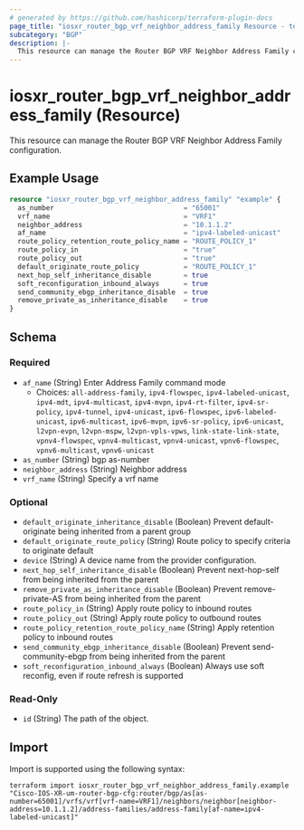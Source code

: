 ```yaml
---
# generated by https://github.com/hashicorp/terraform-plugin-docs
page_title: "iosxr_router_bgp_vrf_neighbor_address_family Resource - terraform-provider-iosxr"
subcategory: "BGP"
description: |-
  This resource can manage the Router BGP VRF Neighbor Address Family configuration.
---
```


# iosxr_router_bgp_vrf_neighbor_address_family (Resource)

This resource can manage the Router BGP VRF Neighbor Address Family configuration.

## Example Usage

```terraform
resource "iosxr_router_bgp_vrf_neighbor_address_family" "example" {
  as_number                                = "65001"
  vrf_name                                 = "VRF1"
  neighbor_address                         = "10.1.1.2"
  af_name                                  = "ipv4-labeled-unicast"
  route_policy_retention_route_policy_name = "ROUTE_POLICY_1"
  route_policy_in                          = "true"
  route_policy_out                         = "true"
  default_originate_route_policy           = "ROUTE_POLICY_1"
  next_hop_self_inheritance_disable        = true
  soft_reconfiguration_inbound_always      = true
  send_community_ebgp_inheritance_disable  = true
  remove_private_as_inheritance_disable    = true
}
```

<!-- schema generated by tfplugindocs -->
## Schema

### Required

- `af_name` (String) Enter Address Family command mode
  - Choices: `all-address-family`, `ipv4-flowspec`, `ipv4-labeled-unicast`, `ipv4-mdt`, `ipv4-multicast`, `ipv4-mvpn`, `ipv4-rt-filter`, `ipv4-sr-policy`, `ipv4-tunnel`, `ipv4-unicast`, `ipv6-flowspec`, `ipv6-labeled-unicast`, `ipv6-multicast`, `ipv6-mvpn`, `ipv6-sr-policy`, `ipv6-unicast`, `l2vpn-evpn`, `l2vpn-mspw`, `l2vpn-vpls-vpws`, `link-state-link-state`, `vpnv4-flowspec`, `vpnv4-multicast`, `vpnv4-unicast`, `vpnv6-flowspec`, `vpnv6-multicast`, `vpnv6-unicast`
- `as_number` (String) bgp as-number
- `neighbor_address` (String) Neighbor address
- `vrf_name` (String) Specify a vrf name

### Optional

- `default_originate_inheritance_disable` (Boolean) Prevent default-originate being inherited from a parent group
- `default_originate_route_policy` (String) Route policy to specify criteria to originate default
- `device` (String) A device name from the provider configuration.
- `next_hop_self_inheritance_disable` (Boolean) Prevent next-hop-self from being inherited from the parent
- `remove_private_as_inheritance_disable` (Boolean) Prevent remove-private-AS from being inherited from the parent
- `route_policy_in` (String) Apply route policy to inbound routes
- `route_policy_out` (String) Apply route policy to outbound routes
- `route_policy_retention_route_policy_name` (String) Apply retention policy to inbound routes
- `send_community_ebgp_inheritance_disable` (Boolean) Prevent send-community-ebgp from being inherited from the parent
- `soft_reconfiguration_inbound_always` (Boolean) Always use soft reconfig, even if route refresh is supported

### Read-Only

- `id` (String) The path of the object.

## Import

Import is supported using the following syntax:

```shell
terraform import iosxr_router_bgp_vrf_neighbor_address_family.example "Cisco-IOS-XR-um-router-bgp-cfg:router/bgp/as[as-number=65001]/vrfs/vrf[vrf-name=VRF1]/neighbors/neighbor[neighbor-address=10.1.1.2]/address-families/address-family[af-name=ipv4-labeled-unicast]"
```
